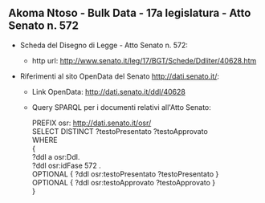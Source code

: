 ## Akoma Ntoso - Bulk Data - 17a legislatura - Atto Senato n. 572 ##

* Scheda del Disegno di Legge - Atto Senato n. 572:
	* http url: http://www.senato.it/leg/17/BGT/Schede/Ddliter/40628.htm

* Riferimenti al sito OpenData del Senato http://dati.senato.it/:
	* Link OpenData: http://dati.senato.it/ddl/40628
	* Query SPARQL per i documenti relativi all'Atto Senato:

        PREFIX osr: <http://dati.senato.it/osr/>  
		SELECT DISTINCT ?testoPresentato ?testoApprovato  
		WHERE  
		{  
		    ?ddl a osr:Ddl.  
		    ?ddl osr:idFase 572 .  
		    OPTIONAL { ?ddl osr:testoPresentato ?testoPresentato }  
		    OPTIONAL { ?ddl osr:testoApprovato ?testoApprovato }  
		}
		